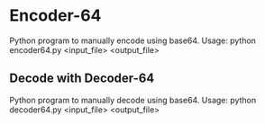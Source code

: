 # Encoder-64
Python program to manually encode using base64.
Usage: python encoder64.py <input_file> <output_file>

## Decode with Decoder-64
Python program to manually decode using base64.
Usage: python decoder64.py <input_file> <output_file>

